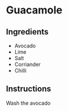 # Guacamole

## Ingredients

* Avocado
* Lime
* Salt
* Corriander
* Chilli

## Instructions

Wash the avocado
